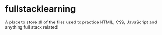# fullstacklearning
A place to store all of the files used to practice HTMlL, CSS, JavaScript and anything full stack related!
